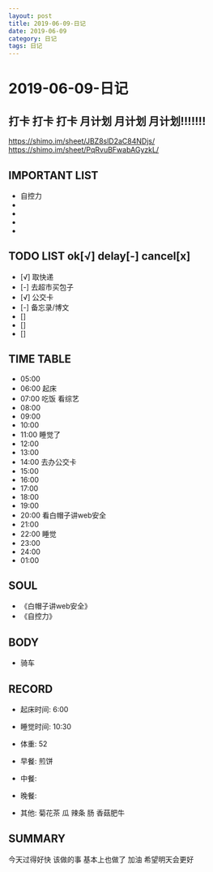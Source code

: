 ```yaml
---
layout: post
title: 2019-06-09-日记
date: 2019-06-09
category: 日记
tags: 日记
---
```

# 2019-06-09-日记
## 打卡 打卡 打卡 月计划 月计划 月计划!!!!!!!
https://shimo.im/sheet/JBZ8slD2aC84NDjs/
https://shimo.im/sheet/PqRvuBFwabAGyzkL/
 
## IMPORTANT LIST
 
* 自控力
* 
* 
* 
* 
 
## TODO LIST ok[√] delay[-]  cancel[x]
 
* [√] 取快递
* [-] 去超市买包子
* [√] 公交卡
* [-] 备忘录/博文
* [] 
* [] 
* [] 
 
## TIME TABLE
 
* 05:00 
* 06:00 起床
* 07:00 吃饭 看综艺
* 08:00 
* 09:00 
* 10:00 
* 11:00 睡觉了
* 12:00 
* 13:00 
* 14:00 去办公交卡
* 15:00 
* 16:00 
* 17:00 
* 18:00 
* 19:00 
* 20:00 看白帽子讲web安全
* 21:00 
* 22:00 睡觉
* 23:00 
* 24:00 
* 01:00 
 
## SOUL
 
* 《白帽子讲web安全》
* 《自控力》
 
## BODY
 
* 骑车
 
## RECORD
 
* 起床时间:  6:00
* 睡觉时间:  10:30
 
* 体重:  52
 
* 早餐:  煎饼
* 中餐:  
* 晚餐:  
* 其他:  菊花茶 瓜 辣条 肠 香菇肥牛
 
## SUMMARY
 今天过得好快 该做的事 基本上也做了 加油 希望明天会更好
 
